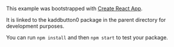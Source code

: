 This example was bootstrapped with [Create React App](https://github.com/facebook/create-react-app).

It is linked to the kaddbutton0 package in the parent directory for development purposes.

You can run `npm install` and then `npm start` to test your package.
